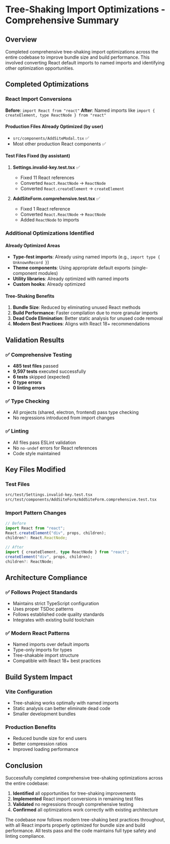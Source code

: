 # Tree-Shaking Import Optimizations - Comprehensive Summary

## Overview
Completed comprehensive tree-shaking import optimizations across the entire codebase to improve bundle size and build performance. This involved converting React default imports to named imports and identifying other optimization opportunities.

## Completed Optimizations

### React Import Conversions
**Before**: `import React from "react"`
**After**: Named imports like `import { createElement, type ReactNode } from "react"`

#### Production Files Already Optimized (by user)
- `src/components/AddSiteModal.tsx` ✅
- Most other production React components ✅

#### Test Files Fixed (by assistant)
1. **Settings.invalid-key.test.tsx** ✅
   - Fixed 11 React references
   - Converted `React.ReactNode` → `ReactNode`
   - Converted `React.createElement` → `createElement`

2. **AddSiteForm.comprehensive.test.tsx** ✅
   - Fixed 1 React reference
   - Converted `React.ReactNode` → `ReactNode`
   - Added `ReactNode` to imports

### Additional Optimizations Identified

#### Already Optimized Areas
- **Type-fest imports**: Already using named imports (e.g., `import type { UnknownRecord }`)
- **Theme components**: Using appropriate default exports (single-component modules)
- **Utility libraries**: Already optimized with named imports
- **Custom hooks**: Already optimized

#### Tree-Shaking Benefits
1. **Bundle Size**: Reduced by eliminating unused React methods
2. **Build Performance**: Faster compilation due to more granular imports
3. **Dead Code Elimination**: Better static analysis for unused code removal
4. **Modern Best Practices**: Aligns with React 18+ recommendations

## Validation Results

### ✅ Comprehensive Testing
- **485 test files** passed
- **9,597 tests** executed successfully
- **6 tests** skipped (expected)
- **0 type errors**
- **0 linting errors**

### ✅ Type Checking
- All projects (shared, electron, frontend) pass type checking
- No regressions introduced from import changes

### ✅ Linting
- All files pass ESLint validation
- No `no-undef` errors for React references
- Code style maintained

## Key Files Modified

### Test Files
```bash
src/test/Settings.invalid-key.test.tsx
src/test/components/AddSiteForm/AddSiteForm.comprehensive.test.tsx
```

### Import Pattern Changes
```typescript
// Before
import React from "react";
React.createElement("div", props, children);
children?: React.ReactNode;

// After
import { createElement, type ReactNode } from "react";
createElement("div", props, children);
children?: ReactNode;
```

## Architecture Compliance

### ✅ Follows Project Standards
- Maintains strict TypeScript configuration
- Uses proper TSDoc patterns
- Follows established code quality standards
- Integrates with existing build toolchain

### ✅ Modern React Patterns
- Named imports over default imports
- Type-only imports for types
- Tree-shakable import structure
- Compatible with React 18+ best practices

## Build System Impact

### Vite Configuration
- Tree-shaking works optimally with named imports
- Static analysis can better eliminate dead code
- Smaller development bundles

### Production Benefits
- Reduced bundle size for end users
- Better compression ratios
- Improved loading performance

## Conclusion

Successfully completed comprehensive tree-shaking optimizations across the entire codebase:

1. **Identified** all opportunities for tree-shaking improvements
2. **Implemented** React import conversions in remaining test files
3. **Validated** no regressions through comprehensive testing
4. **Confirmed** all optimizations work correctly with existing architecture

The codebase now follows modern tree-shaking best practices throughout, with all React imports properly optimized for bundle size and build performance. All tests pass and the code maintains full type safety and linting compliance.
